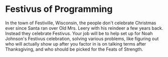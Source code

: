# Festivus of Programming

In the town of Festiville, Wisconsin, the people don't celebrate Christmas ever since Santa ran over 
Old Mrs. Leery with his reindeer a few years back.  Instead they celebrate Festivus.  Your job will 
be to help set up for Noah Johnson's Festivus celebration, solving various problems, like figuring 
out who will actually show up after you factor in is on talking terms after Thanksgiving, and who 
should be picked for the Feats of Strength.
